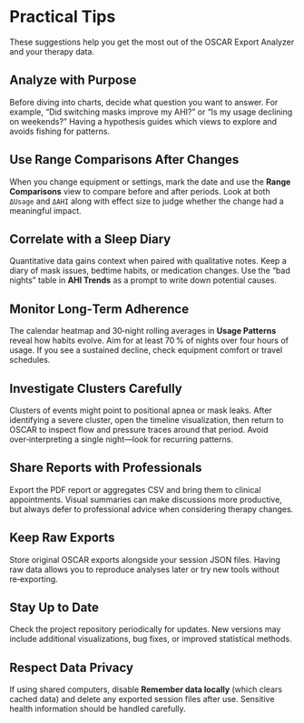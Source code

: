 # Practical Tips

These suggestions help you get the most out of the OSCAR Export Analyzer and your therapy data.

## Analyze with Purpose

Before diving into charts, decide what question you want to answer. For example, “Did switching masks improve my AHI?” or “Is my usage declining on weekends?” Having a hypothesis guides which views to explore and avoids fishing for patterns.

## Use Range Comparisons After Changes

When you change equipment or settings, mark the date and use the **Range Comparisons** view to compare before and after periods. Look at both `ΔUsage` and `ΔAHI` along with effect size to judge whether the change had a meaningful impact.

## Correlate with a Sleep Diary

Quantitative data gains context when paired with qualitative notes. Keep a diary of mask issues, bedtime habits, or medication changes. Use the “bad nights” table in **AHI Trends** as a prompt to write down potential causes.

## Monitor Long‑Term Adherence

The calendar heatmap and 30‑night rolling averages in **Usage Patterns** reveal how habits evolve. Aim for at least 70 % of nights over four hours of usage. If you see a sustained decline, check equipment comfort or travel schedules.

## Investigate Clusters Carefully

Clusters of events might point to positional apnea or mask leaks. After identifying a severe cluster, open the timeline visualization, then return to OSCAR to inspect flow and pressure traces around that period. Avoid over‑interpreting a single night—look for recurring patterns.

## Share Reports with Professionals

Export the PDF report or aggregates CSV and bring them to clinical appointments. Visual summaries can make discussions more productive, but always defer to professional advice when considering therapy changes.

## Keep Raw Exports

Store original OSCAR exports alongside your session JSON files. Having raw data allows you to reproduce analyses later or try new tools without re‑exporting.

## Stay Up to Date

Check the project repository periodically for updates. New versions may include additional visualizations, bug fixes, or improved statistical methods.

## Respect Data Privacy

If using shared computers, disable **Remember data locally** (which clears cached data) and delete any exported session files after use. Sensitive health information should be handled carefully.
